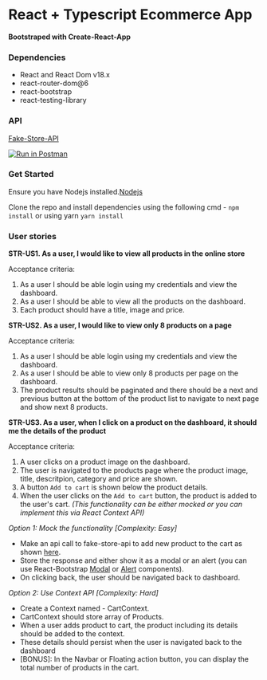 # React + Typescript Ecommerce App

**Bootstraped with Create-React-App**

### Dependencies

- React and React Dom v18.x
- react-router-dom@6
- react-bootstrap
- react-testing-library

### API

[Fake-Store-API](https://fakestoreapi.com/docs)

[![Run in Postman](https://run.pstmn.io/button.svg)](https://god.gw.postman.com/run-collection/1486577-f171c6e2-10ab-4349-bc10-9db4449da719?action=collection%2Ffork&collection-url=entityId%3D1486577-f171c6e2-10ab-4349-bc10-9db4449da719%26entityType%3Dcollection%26workspaceId%3D18e6f11c-8e45-4bea-b35a-8f6ad5fa2c29)

### Get Started

Ensure you have Nodejs installed.[Nodejs](https://nodejs.org/en/)

Clone the repo and install dependencies using the following cmd - `npm install` or using yarn `yarn install`

### User stories

**STR-US1. As a user, I would like to view all products in the online store**

Acceptance criteria:

1. As a user I should be able login using my credentials and view the dashboard.
2. As a user I should be able to view all the products on the dashboard.
3. Each product should have a title, image and price.

**STR-US2. As a user, I would like to view only 8 products on a page**

Acceptance criteria:

1. As a user I should be able login using my credentials and view the dashboard.
2. As a user I should be able to view only 8 products per page on the dashboard.
3. The product results should be paginated and there should be a next and previous button at the bottom of the product list to
   navigate to next page and show next 8 products.

**STR-US3. As a user, when I click on a product on the dashboard, it should me the details of the product**

Acceptance criteria:

1. A user clicks on a product image on the dashboard.
2. The user is navigated to the products page where the product image, title, descritpion, category and price are shown.
3. A button `Add to cart` is shown below the product details.
4. When the user clicks on the `Add to cart` button, the product is added to the user's cart. _(This functionality can be either mocked or you can implement this via React Context API)_

_Option 1: Mock the functionality [Complexity: Easy]_

- Make an api call to fake-store-api to add new product to the cart as shown [here](https://fakestoreapi.com/docs#c-new).
- Store the response and either show it as a modal or an alert (you can use React-Bootstrap [Modal](https://react-bootstrap.github.io/components/modal/) or [Alert](https://react-bootstrap.github.io/components/alerts/) components).
- On clicking back, the user should be navigated back to dashboard.

_Option 2: Use Context API [Complexity: Hard]_

- Create a Context named - CartContext.
- CartContext should store array of Products.
- When a user adds product to cart, the product including its details should be added to the context.
- These details should persist when the user is navigated back to the dashboard
- [BONUS]: In the Navbar or Floating action button, you can display the total number of products in the cart.
